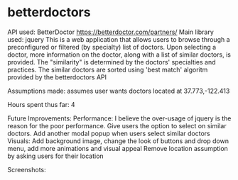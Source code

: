 # betterdoctors

API used: BetterDoctor https://betterdoctor.com/partners/
Main library used: jquery
This is a web application that allows users to browse through a preconfigured or filtered (by specialty) list of doctors.
Upon selecting a doctor, more information on the doctor, along with a list of similar doctors, is provided.
The "similarity" is determined by the doctors' specialties and practices.
The similar doctors are sorted using 'best match' algoritm provided by the betterdoctors API

Assumptions made:
assumes user wants doctors located at 37.773,-122.413

Hours spent thus far: 4

Future Improvements: 
Performance: I believe the over-usage of jquery is the reason for the poor performance.
Give users the option to select on similar doctors.
  Add another modal popup when users select similar doctors
Visuals: Add background image, change the look of buttons and drop down menu, add more animations and visual appeal
Remove location assumption by asking users for their location

Screenshots:
